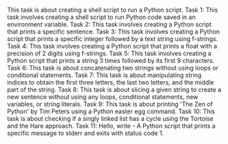 This task is about creating a shell script to run a Python script.
Task 1: This task involves creating a shell script to run Python code saved in an environment variable.
Task 2: This task involves creating a Python script that prints a specific sentence.
Task 3: This task involves creating a Python script that prints a specific integer followed by a text string using f-strings.
Task 4: This task involves creating a Python script that prints a float with a precision of 2 digits using f-strings.
Task 5: This task involves creating a Python script that prints a string 3 times followed by its first 9 characters.
Task 6: This task is about concatenating two strings without using loops or conditional statements.
Task 7: This task is about manipulating string indices to obtain the first three letters, the last two letters, and the middle part of the string.
Task 8: This task is about slicing a given string to create a new sentence without using any loops, conditional statements, new variables, or string literals.
Task 9: This task is about printing 'The Zen of Python' by Tim Peters using a Python easter egg command.
Task 10: This task is about checking if a singly linked list has a cycle using the Tortoise and the Hare approach.
Task 11: Hello, write - A Python script that prints a specific message to stderr and exits with status code 1.
